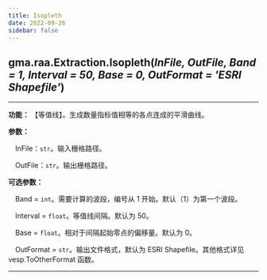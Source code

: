```yaml
---
title: Isopleth
date: 2022-09-26
sidebar: false
---
```


## gma.raa.Extraction.**Isopleth**(*InFile, OutFile, Band = 1, Interval = 50, Base = 0, OutFormat = 'ESRI Shapefile'*)<Badge text="1.0.13 +"/>

---

**功能：** 【等值线】。生成数量指标值相等的各点连成的平滑曲线。

**参数：** 

&emsp;InFile：`str`。输入栅格路径。

&emsp;OutFile：`str`。输出栅格路径。

**可选参数：**

&emsp;Band = `int`。需要计算的波段，编号从 1 开始。默认（1）为第一个波段。

&emsp;Interval = `float`。等值线间隔。默认为 50。

&emsp;Base = `float`。相对于间隔起始零点的偏移量。默认为 0。

&emsp;OutFormat = `str`。输出文件格式，默认为 ESRI Shapefile。其他格式详见 vesp.ToOtherFormat 函数。

---

